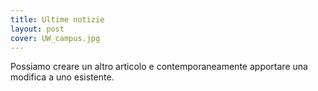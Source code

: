 ```yaml
---
title: Ultime notizie
layout: post
cover: UW_campus.jpg
---
```

Possiamo creare un altro articolo e contemporaneamente apportare una modifica a uno esistente.